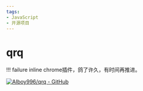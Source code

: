 ```yaml
---
tags:
- JavaScript
- 开源项目
---
```


# qrq
!!! failure inline
    chrome插件，鸽了许久，有时间再推进。

[![AIboy996/qrq - GitHub](https://gh-card.dev/repos/AIboy996/qrq.svg?fullname=)](https://github.com/AIboy996/qrq)
